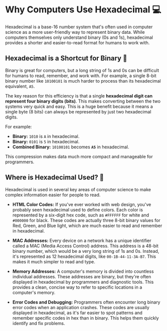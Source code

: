 # Why Computers Use Hexadecimal 💻

Hexadecimal is a base-16 number system that's often used in computer science as a more user-friendly way to represent binary data. While computers themselves only understand binary (0s and 1s), hexadecimal provides a shorter and easier-to-read format for humans to work with.

## Hexadecimal is a Shortcut for Binary 💨

Binary is great for computers, but a long string of 1s and 0s can be difficult for humans to read, remember, and work with. For example, a single 8-bit binary number like `10100101` is much harder to process than its hexadecimal equivalent, `A5`.

The key reason for this efficiency is that a single **hexadecimal digit can represent four binary digits (bits)**. This makes converting between the two systems very quick and easy. This is a huge benefit because it means a single byte (8 bits) can always be represented by just two hexadecimal digits.

For example:

* **Binary:** `1010` is `A` in hexadecimal.
* **Binary:** `0101` is `5` in hexadecimal.
* **Combined Binary:** `10100101` becomes **`A5`** in hexadecimal.

This compression makes data much more compact and manageable for programmers.

## Where is Hexadecimal Used? 📍

Hexadecimal is used in several key areas of computer science to make complex information easier for people to read.

* **HTML Color Codes:** If you've ever worked with web design, you've probably seen hexadecimal used to define colors. Each color is represented by a six-digit hex code, such as `#FFFFFF` for white and `#000000` for black. These codes are actually three 8-bit binary values for Red, Green, and Blue light, which are much easier to read and remember in hexadecimal. 

* **MAC Addresses:** Every device on a network has a unique identifier called a MAC (Media Access Control) address. This address is a 48-bit binary number, which would be a very long string of 1s and 0s. Instead, it's represented as 12 hexadecimal digits, like `00-1B-44-11-3A-B7`. This makes it much simpler to read and type.

* **Memory Addresses:** A computer's memory is divided into countless individual addresses. These addresses are binary, but they're often displayed in hexadecimal by programmers and diagnostic tools. This provides a clean, concise way to refer to specific locations in a computer's memory.

* **Error Codes and Debugging:** Programmers often encounter long binary error codes when an application crashes. These codes are usually displayed in hexadecimal, as it's far easier to spot patterns and remember specific codes in hex than in binary. This helps them quickly identify and fix problems.